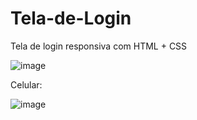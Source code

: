 # Tela-de-Login
Tela de login responsiva com HTML + CSS


![image](https://user-images.githubusercontent.com/6372185/197394465-e9e6c74b-049a-4ef1-bdbc-66a1c0d0195c.png)


Celular:

![image](https://user-images.githubusercontent.com/6372185/197394512-b4700303-5673-4550-a941-d89247258b7a.png)
